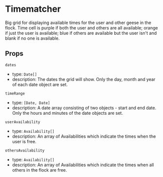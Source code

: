 # Timematcher

Big grid for displaying available times for the user and other geese in the flock. Time cell is purple if both the
user and others are all available; orange if just the user is available; blue if others are available but the user isn't and
blank if no one is available.

## Props

`dates`

- type: `Date[]`
- description: The dates the grid will show. Only the day, month and year of each date object are set.

`timeRange`

- type: `[Date, Date]`
- description: A date array consisting of two objects - start and end date. Only the hours and minutes of the date objects are set.

`userAvailability`

- type: `Availability[]`
- description: An array of Availabilities which indicate the times when the user is free.

`othersAvailability`

- type: `Availability[]`
- description: An array of Availabilities which indicate the times when all others in the flock are free.
